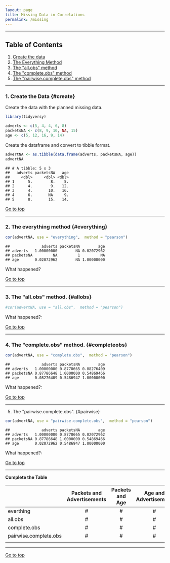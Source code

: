 ```yaml
---
layout: page
title: Missing Data in Correlations
permalink: /missing
---
```



*****

## Table of Contents

1. [Create the data](#create)
2. [The Everything Method ](#everything)
3. [The "all.obs" method](#allobs)
4. [The "complete.obs" method](#completeobs)
5. [The "pairwise.complete.obs" method](#pairwise)


*****

### 1. Create the Data {#create}


Create the data with the planned missing data. 

```r
library(tidyversy)
```

```r
adverts <- c(5, 4, 4, 6, 8)
packetsNA <- c(8, 9, 10, NA, 15)
age <- c(5, 12, 16, 9, 14)
```

Create the dataframe and convert to tibble format.
```r
advertNA <- as.tibble(data.frame(adverts, packetsNA, age))
advertNA
```

```
## # A tibble: 5 x 3
##   adverts packetsNA   age
##     <dbl>     <dbl> <dbl>
## 1      5.        8.    5.
## 2      4.        9.   12.
## 3      4.       10.   16.
## 4      6.       NA     9.
## 5      8.       15.   14.
```

<a href="#">Go to top</a>

*****

### 2. The everything method {#everything}

```r
cor(advertNA, use = "everything",  method = "pearson")
```

```
##              adverts packetsNA        age
## adverts   1.00000000        NA 0.02072962
## packetsNA         NA         1         NA
## age       0.02072962        NA 1.00000000
```
What happened?

<a href="#">Go to top</a>

*****

### 3. The "all.obs" method. {#allobs}

```r
#cor(advertNA, use = "all.obs",  method = "pearson")
```
What happened?: 

<a href="#">Go to top</a>

*****

### 4. The "complete.obs" method.  {#completeobs}

```r
cor(advertNA, use = "complete.obs",  method = "pearson") 
```

```
##              adverts packetsNA        age
## adverts   1.00000000 0.8778665 0.08276409
## packetsNA 0.87786648 1.0000000 0.54869466
## age       0.08276409 0.5486947 1.00000000
```
What happened?: 

<a href="#">Go to top</a>

*****

5. The "pairwise.complete.obs". {#pairwise}

```r
cor(advertNA, use = "pairwise.complete.obs",  method = "pearson")
```

```
##              adverts packetsNA        age
## adverts   1.00000000 0.8778665 0.02072962
## packetsNA 0.87786648 1.0000000 0.54869466
## age       0.02072962 0.5486947 1.00000000
```
What happened?: 

<a href="#">Go to top</a>

*****

**Complete the Table**

|  	|  Packets and Advertisements 	|  Packets and Age  	|  Age and Advertisement |
|---	|:-:	|:-:	|:-:	|
|  everthing 	|  # 	| #  	| #  	| #  	|
|  all.obs 	|   #	|   #	| #  	|  # 	|
| complete.obs |   #	|   #	| #  	|  # 	|
| pairwise.complete.obs  |   #	|   #	| #  	|  # 	|
|   	|   	|   	|   	|   	|

*****

<a href="#">Go to top</a>
